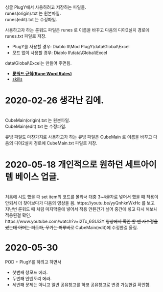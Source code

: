싱글 PlugY에서 사용하려고 저장하는 파일들.<br>
runes(origin).txt 는 원본파일.<br>
runes(edit).txt 는 수정파일.<br>

사용하고자 하는 룬워드 파일은 runes 로 이름을 바꾸고 다음의 디아2설치 경로에 runes.txt 파일로 저장.
<ul>
<li>PlugY를 사용할 경우: Diablo II\Mod PlugY\data\Global\Excel</li>
<li>모드 없이 사용할 경우: Diablo II\data\Global\Excel</li>
</ul>

data\Global\Excel는 만들어 주면됨.

<ul>
  <li><a href="http://classic.battle.net/diablo2exp/items/runewords.shtml"><strong>룬워드 규칙(Rune Word Rules)</strong></a></li>
  <li><a href="https://github.com/fabd/diablo2/blob/master/code/d2_113_data/Skills.txt">skills</a></li>
</ul>

<h1>2020-02-26 생각난 김에.</h1><br>
CubeMain(origin).txt 는 원본파일.<br>
CubeMain(edit).txt 는 수정파일.<br>

큐빙 파일도 마찬가지로
사용하고자 하는 큐빙 파일은 CubeMain 로 이름을 바꾸고 다음의 디아2설치 경로에 CubeMain.txt 파일로 저장.


<h1>2020-05-18 개인적으로 원하던 세트아이템 베이스 업글.</h1><br>
처음에 시도 했을 때 set item의 코드를 몰라서 대충 3~4글자로 넣어서 했을 때 적용이 안되서 더 찾아보다가 다음의 영상을 봄.
https://youtu.be/yyQnhknWxHc 를 보고 지난번 룬워드 때 처럼 마지막줄에 넣어서 적용 안된건가 싶어 중간에 넣고 다시 해보니 적용된걸 확인.<br>
https://www.youtube.com/watch?v=i2Tx_6GUi3Y <s>영상에서 확인 할 땐 자수정을 썼는데 아머는 퍼토파, 무기는 퍼루비로</s> CubeMain(edit)에 수정한걸 올림.

<h1>2020-05-30</h1>
POD + PlugY를 하려고 하면서 
<ul>
  <li>첫번째 창모드 에러.</li>
  <li>두번째 인벤토리 에러.</li>
  <li>세번째 문제는 아니고 일반 공유창고를 하코 공유창고로 변경 가능한걸 확인함.</li>
 </ul>
